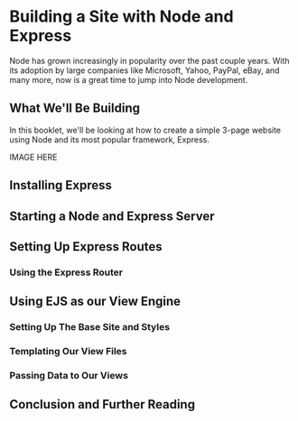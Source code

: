 # Building a Site with Node and Express

Node has grown increasingly in popularity over the past couple years. With its adoption by large companies like Microsoft, Yahoo, PayPal, eBay, and many more, now is a great time to jump into Node development.

## What We'll Be Building

In this booklet, we'll be looking at how to create a simple 3-page website using Node and its most popular framework, Express.

IMAGE HERE

## Installing Express

## Starting a Node and Express Server

## Setting Up Express Routes

### Using the Express Router

## Using EJS as our View Engine

### Setting Up The Base Site and Styles

### Templating Our View Files

### Passing Data to Our Views

## Conclusion and Further Reading